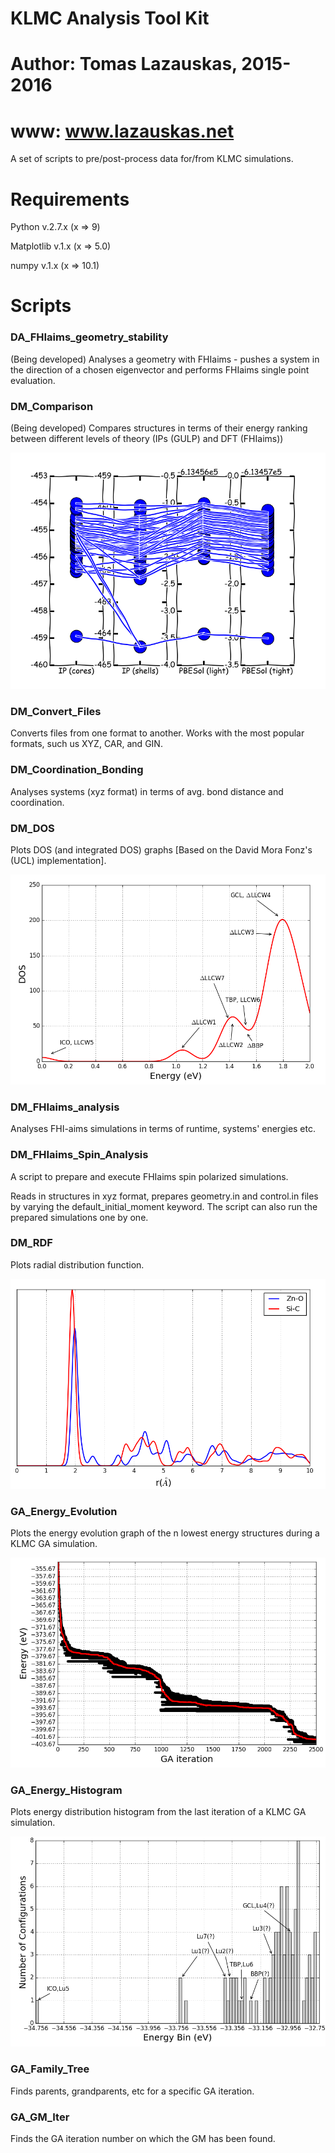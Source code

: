 # KLMC Analysis Tool Kit
# Author: Tomas Lazauskas, 2015-2016
# www: www.lazauskas.net

A set of scripts to pre/post-process data for/from KLMC simulations.

# Requirements 
Python v.2.7.x (x => 9)

Matplotlib v.1.x (x => 5.0)

numpy v.1.x (x => 10.1)

# Scripts

### DA_FHIaims_geometry_stability
(Being developed) Analyses a geometry with FHIaims - pushes a system in the direction of a chosen eigenvector and performs FHIaims single point evaluation.

### DM_Comparison 
(Being developed) Compares structures in terms of their energy ranking between different levels of theory (IPs (GULP) and DFT (FHIaims))

![Comparison example](exampleImages/DM_Comparison.png)

### DM_Convert_Files 
Converts files from one format to another. Works with the most popular formats, such us XYZ, CAR, and GIN.

### DM_Coordination_Bonding 
Analyses systems (xyz format) in terms of avg. bond distance and coordination.

### DM_DOS
Plots DOS (and integrated DOS) graphs [Based on the David Mora Fonz's (UCL) implementation].

![DOS example](exampleImages/DM_DOS.png)

### DM_FHIaims_analysis 
Analyses FHI-aims simulations in terms of runtime, systems' energies etc.

### DM_FHIaims_Spin_Analysis 
A script to prepare and execute FHIaims spin polarized simulations. 

Reads in structures in xyz format, prepares geometry.in and control.in files by varying the default_initial_moment keyword. The script can also run the prepared simulations one by one. 

### DM_RDF
Plots radial distribution function.

![RDF example](exampleImages/DM_RDF.png)
### GA_Energy_Evolution 
Plots the energy evolution graph of the n lowest energy structures during a KLMC GA simulation.

![Evolution example](exampleImages/GA_Energy_Evolution.png)

### GA_Energy_Histogram 
Plots energy distribution histogram from the last iteration of a KLMC GA simulation.

![Histogram example](exampleImages/GA_Energy_Histogram.png)

### GA_Family_Tree 
Finds parents, grandparents, etc for a specific GA iteration.

### GA_GM_Iter
Finds the GA iteration number on which the GM has been found.